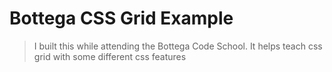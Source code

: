 # Bottega CSS Grid Example

> I built this while attending the Bottega Code School. It helps teach css grid with some different css features
